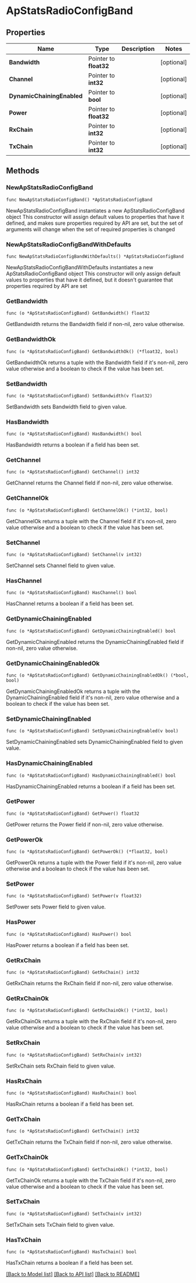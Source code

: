 # ApStatsRadioConfigBand

## Properties

Name | Type | Description | Notes
------------ | ------------- | ------------- | -------------
**Bandwidth** | Pointer to **float32** |  | [optional] 
**Channel** | Pointer to **int32** |  | [optional] 
**DynamicChainingEnabled** | Pointer to **bool** |  | [optional] 
**Power** | Pointer to **float32** |  | [optional] 
**RxChain** | Pointer to **int32** |  | [optional] 
**TxChain** | Pointer to **int32** |  | [optional] 

## Methods

### NewApStatsRadioConfigBand

`func NewApStatsRadioConfigBand() *ApStatsRadioConfigBand`

NewApStatsRadioConfigBand instantiates a new ApStatsRadioConfigBand object
This constructor will assign default values to properties that have it defined,
and makes sure properties required by API are set, but the set of arguments
will change when the set of required properties is changed

### NewApStatsRadioConfigBandWithDefaults

`func NewApStatsRadioConfigBandWithDefaults() *ApStatsRadioConfigBand`

NewApStatsRadioConfigBandWithDefaults instantiates a new ApStatsRadioConfigBand object
This constructor will only assign default values to properties that have it defined,
but it doesn't guarantee that properties required by API are set

### GetBandwidth

`func (o *ApStatsRadioConfigBand) GetBandwidth() float32`

GetBandwidth returns the Bandwidth field if non-nil, zero value otherwise.

### GetBandwidthOk

`func (o *ApStatsRadioConfigBand) GetBandwidthOk() (*float32, bool)`

GetBandwidthOk returns a tuple with the Bandwidth field if it's non-nil, zero value otherwise
and a boolean to check if the value has been set.

### SetBandwidth

`func (o *ApStatsRadioConfigBand) SetBandwidth(v float32)`

SetBandwidth sets Bandwidth field to given value.

### HasBandwidth

`func (o *ApStatsRadioConfigBand) HasBandwidth() bool`

HasBandwidth returns a boolean if a field has been set.

### GetChannel

`func (o *ApStatsRadioConfigBand) GetChannel() int32`

GetChannel returns the Channel field if non-nil, zero value otherwise.

### GetChannelOk

`func (o *ApStatsRadioConfigBand) GetChannelOk() (*int32, bool)`

GetChannelOk returns a tuple with the Channel field if it's non-nil, zero value otherwise
and a boolean to check if the value has been set.

### SetChannel

`func (o *ApStatsRadioConfigBand) SetChannel(v int32)`

SetChannel sets Channel field to given value.

### HasChannel

`func (o *ApStatsRadioConfigBand) HasChannel() bool`

HasChannel returns a boolean if a field has been set.

### GetDynamicChainingEnabled

`func (o *ApStatsRadioConfigBand) GetDynamicChainingEnabled() bool`

GetDynamicChainingEnabled returns the DynamicChainingEnabled field if non-nil, zero value otherwise.

### GetDynamicChainingEnabledOk

`func (o *ApStatsRadioConfigBand) GetDynamicChainingEnabledOk() (*bool, bool)`

GetDynamicChainingEnabledOk returns a tuple with the DynamicChainingEnabled field if it's non-nil, zero value otherwise
and a boolean to check if the value has been set.

### SetDynamicChainingEnabled

`func (o *ApStatsRadioConfigBand) SetDynamicChainingEnabled(v bool)`

SetDynamicChainingEnabled sets DynamicChainingEnabled field to given value.

### HasDynamicChainingEnabled

`func (o *ApStatsRadioConfigBand) HasDynamicChainingEnabled() bool`

HasDynamicChainingEnabled returns a boolean if a field has been set.

### GetPower

`func (o *ApStatsRadioConfigBand) GetPower() float32`

GetPower returns the Power field if non-nil, zero value otherwise.

### GetPowerOk

`func (o *ApStatsRadioConfigBand) GetPowerOk() (*float32, bool)`

GetPowerOk returns a tuple with the Power field if it's non-nil, zero value otherwise
and a boolean to check if the value has been set.

### SetPower

`func (o *ApStatsRadioConfigBand) SetPower(v float32)`

SetPower sets Power field to given value.

### HasPower

`func (o *ApStatsRadioConfigBand) HasPower() bool`

HasPower returns a boolean if a field has been set.

### GetRxChain

`func (o *ApStatsRadioConfigBand) GetRxChain() int32`

GetRxChain returns the RxChain field if non-nil, zero value otherwise.

### GetRxChainOk

`func (o *ApStatsRadioConfigBand) GetRxChainOk() (*int32, bool)`

GetRxChainOk returns a tuple with the RxChain field if it's non-nil, zero value otherwise
and a boolean to check if the value has been set.

### SetRxChain

`func (o *ApStatsRadioConfigBand) SetRxChain(v int32)`

SetRxChain sets RxChain field to given value.

### HasRxChain

`func (o *ApStatsRadioConfigBand) HasRxChain() bool`

HasRxChain returns a boolean if a field has been set.

### GetTxChain

`func (o *ApStatsRadioConfigBand) GetTxChain() int32`

GetTxChain returns the TxChain field if non-nil, zero value otherwise.

### GetTxChainOk

`func (o *ApStatsRadioConfigBand) GetTxChainOk() (*int32, bool)`

GetTxChainOk returns a tuple with the TxChain field if it's non-nil, zero value otherwise
and a boolean to check if the value has been set.

### SetTxChain

`func (o *ApStatsRadioConfigBand) SetTxChain(v int32)`

SetTxChain sets TxChain field to given value.

### HasTxChain

`func (o *ApStatsRadioConfigBand) HasTxChain() bool`

HasTxChain returns a boolean if a field has been set.


[[Back to Model list]](../README.md#documentation-for-models) [[Back to API list]](../README.md#documentation-for-api-endpoints) [[Back to README]](../README.md)


